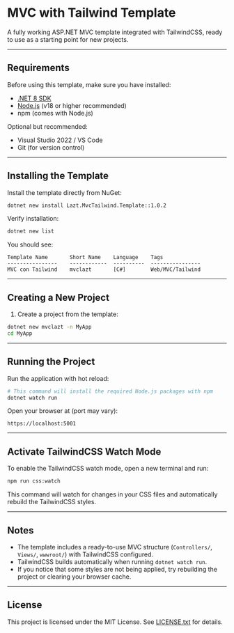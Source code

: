 # MVC with Tailwind Template

A fully working ASP.NET MVC template integrated with TailwindCSS, ready to use as a starting point for new projects.

---

## Requirements

Before using this template, make sure you have installed:

- [.NET 8 SDK](https://dotnet.microsoft.com/en-us/download/dotnet/8.0)
- [Node.js](https://nodejs.org/) (v18 or higher recommended)
- npm (comes with Node.js)

Optional but recommended:

- Visual Studio 2022 / VS Code
- Git (for version control)

---

## Installing the Template

Install the template directly from NuGet:

```bash
dotnet new install Lazt.MvcTailwind.Template::1.0.2
```

Verify installation:

```bash
dotnet new list
```

You should see:

```plaintext
Template Name       Short Name    Language    Tags
----------------    ------------  ----------  ----------------
MVC con Tailwind    mvclazt       [C#]        Web/MVC/Tailwind
```

---

## Creating a New Project

1. Create a project from the template:

```bash
dotnet new mvclazt -n MyApp
cd MyApp
```

---

## Running the Project

Run the application with hot reload:

```bash
# This command will install the required Node.js packages with npm
dotnet watch run
```

Open your browser at (port may vary):

```plaintext
https://localhost:5001
```

---

## Activate TailwindCSS Watch Mode

To enable the TailwindCSS watch mode, open a new terminal and run:

```bash
npm run css:watch
```

This command will watch for changes in your CSS files and automatically rebuild the TailwindCSS styles.

---

## Notes

- The template includes a ready-to-use MVC structure (`Controllers/`, `Views/`, `wwwroot/`) with TailwindCSS configured.
- TailwindCSS builds automatically when running `dotnet watch run`.
- If you notice that some styles are not being applied, try rebuilding the project or clearing your browser cache.

---

## License

This project is licensed under the MIT License. See [LICENSE.txt](LICENSE.txt) for details.
